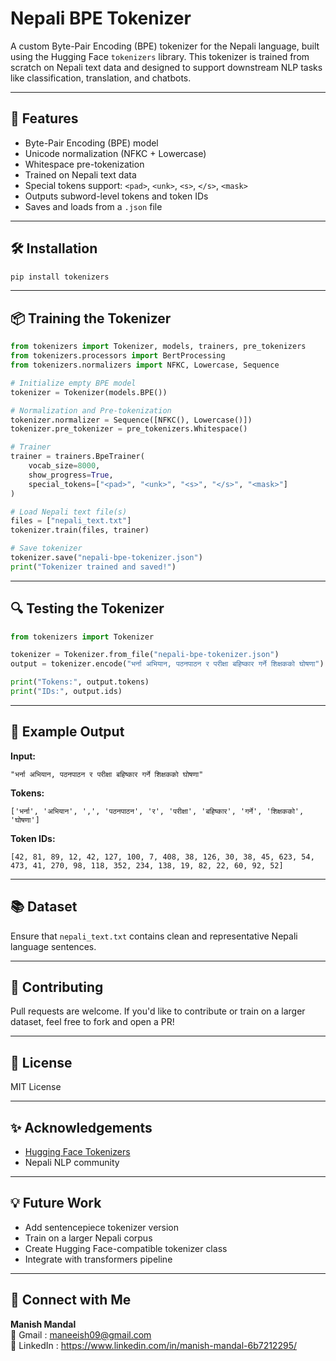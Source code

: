 # Nepali BPE Tokenizer

A custom Byte-Pair Encoding (BPE) tokenizer for the Nepali language, built using the Hugging Face `tokenizers` library. This tokenizer is trained from scratch on Nepali text data and designed to support downstream NLP tasks like classification, translation, and chatbots.

---

## 🚀 Features

- Byte-Pair Encoding (BPE) model
- Unicode normalization (NFKC + Lowercase)
- Whitespace pre-tokenization
- Trained on Nepali text data
- Special tokens support: `<pad>`, `<unk>`, `<s>`, `</s>`, `<mask>`
- Outputs subword-level tokens and token IDs
- Saves and loads from a `.json` file

---

 ## 🛠 Installation

```bash
pip install tokenizers
```

---

## 📦 Training the Tokenizer

```python
from tokenizers import Tokenizer, models, trainers, pre_tokenizers
from tokenizers.processors import BertProcessing
from tokenizers.normalizers import NFKC, Lowercase, Sequence

# Initialize empty BPE model
tokenizer = Tokenizer(models.BPE())

# Normalization and Pre-tokenization
tokenizer.normalizer = Sequence([NFKC(), Lowercase()])
tokenizer.pre_tokenizer = pre_tokenizers.Whitespace()

# Trainer
trainer = trainers.BpeTrainer(
    vocab_size=8000,
    show_progress=True,
    special_tokens=["<pad>", "<unk>", "<s>", "</s>", "<mask>"]
)

# Load Nepali text file(s)
files = ["nepali_text.txt"]
tokenizer.train(files, trainer)

# Save tokenizer
tokenizer.save("nepali-bpe-tokenizer.json")
print("Tokenizer trained and saved!")
```

---

## 🔍 Testing the Tokenizer

```python
from tokenizers import Tokenizer

tokenizer = Tokenizer.from_file("nepali-bpe-tokenizer.json")
output = tokenizer.encode("भर्ना अभियान, पठनपाठन र परीक्षा बहिष्कार गर्ने शिक्षकको घोषणा")

print("Tokens:", output.tokens)
print("IDs:", output.ids)
```

---

## 📄 Example Output

**Input:**
```
"भर्ना अभियान, पठनपाठन र परीक्षा बहिष्कार गर्ने शिक्षकको घोषणा"
```

**Tokens:**
```
['भर्ना', 'अभियान', ',', 'पठनपाठन', 'र', 'परीक्षा', 'बहिष्कार', 'गर्ने', 'शिक्षकको', 'घोषणा']
```

**Token IDs:**
```
[42, 81, 89, 12, 42, 127, 100, 7, 408, 38, 126, 30, 38, 45, 623, 54, 473, 41, 270, 98, 118, 352, 234, 138, 19, 82, 22, 60, 92, 52]
```

---

## 📚 Dataset

Ensure that `nepali_text.txt` contains clean and representative Nepali language sentences.

---

## 🤝 Contributing

Pull requests are welcome. If you'd like to contribute or train on a larger dataset, feel free to fork and open a PR!

---

## 📜 License

MIT License

---

## ✨ Acknowledgements

- [Hugging Face Tokenizers](https://github.com/huggingface/tokenizers)
- Nepali NLP community

---

## 💡 Future Work

- Add sentencepiece tokenizer version
- Train on a larger Nepali corpus
- Create Hugging Face-compatible tokenizer class
- Integrate with transformers pipeline

---

## 🔗 Connect with Me

**Manish Mandal**  
📧 Gmail : maneeish09@gmail.com  
🔗 LinkedIn : https://www.linkedin.com/in/manish-mandal-6b7212295/


